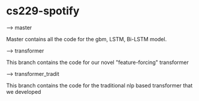 # cs229-spotify

--> master

Master contains all the code for the gbm, LSTM, Bi-LSTM model.

--> transformer

This branch contains the code for our novel "feature-forcing" transformer

--> transformer_tradit

This branch contains the code for the traditional nlp based transformer that we developed

